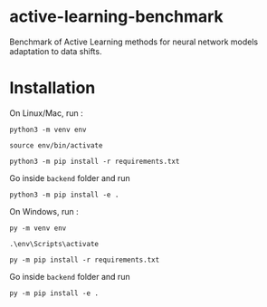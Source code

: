 # active-learning-benchmark

Benchmark of Active Learning methods for neural network models adaptation to data shifts.

# Installation

On Linux/Mac, run  :
```
python3 -m venv env
```
```
source env/bin/activate
```
```
python3 -m pip install -r requirements.txt
```
Go inside `backend` folder and run
```
python3 -m pip install -e .
```


On Windows, run :
```
py -m venv env
```
```
.\env\Scripts\activate
```
```
py -m pip install -r requirements.txt
```
Go inside `backend` folder and run
```
py -m pip install -e .
```